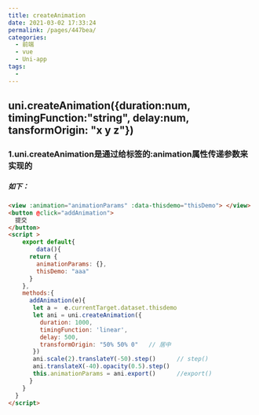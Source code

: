 ```yaml
---
title: createAnimation
date: 2021-03-02 17:33:24
permalink: /pages/447bea/
categories:
  - 前端
  - vue
  - Uni-app
tags:
  - 
---
```

## uni.createAnimation({duration:num, timingFunction:"string", delay:num, tansformOrigin: "x y z"})



### 1.uni.createAnimation是通过给标签的:animation属性传递参数来实现的

##### 如下：

```html
<view :animation="animationParams" :data-thisdemo="thisDemo"> </view>
<button @click="addAnimation">
  提交
</button>	
<script >
	export default{
		data(){
      return {
        animationParams: {},
        thisDemo: "aaa"
      }
    },
    methods:{
      addAnimation(e){
       let a =  e.currentTarget.dataset.thisdemo
       let ani = uni.createAnimation({
         duration: 1000,
         timingFunction: 'linear',
         delay: 500,
         transformOrigin: "50% 50% 0"	// 居中
       })
       ani.scale(2).translateY(-50).step() 		// step()
       ani.translateX(-40).opacity(0.5).step()
       this.animationParams = ani.export()		//export()
      }
    }
  }
</script>
```



